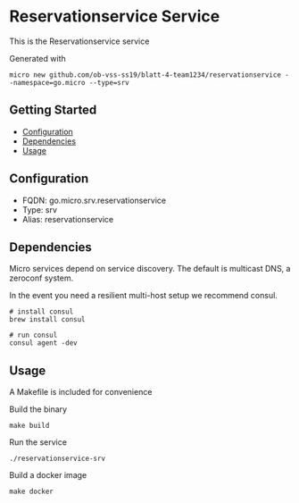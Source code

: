 # Reservationservice Service

This is the Reservationservice service

Generated with

```
micro new github.com/ob-vss-ss19/blatt-4-team1234/reservationservice --namespace=go.micro --type=srv
```

## Getting Started

- [Configuration](#configuration)
- [Dependencies](#dependencies)
- [Usage](#usage)

## Configuration

- FQDN: go.micro.srv.reservationservice
- Type: srv
- Alias: reservationservice

## Dependencies

Micro services depend on service discovery. The default is multicast DNS, a zeroconf system.

In the event you need a resilient multi-host setup we recommend consul.

```
# install consul
brew install consul

# run consul
consul agent -dev
```

## Usage

A Makefile is included for convenience

Build the binary

```
make build
```

Run the service
```
./reservationservice-srv
```

Build a docker image
```
make docker
```